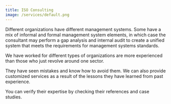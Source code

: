 ```yaml
---
title: ISO Consulting
image: /services/default.png
---
```


Different organizations have different management systems. Some have a mix of informal and formal management system elements, in which case the consultant may perform a gap analysis and internal audit to create a unified system that meets the requirements for management systems standards.

We have worked for different types of organizations are more experienced than those who just revolve around one sector.

They have seen mistakes and know how to avoid them. We can also provide customized services as a result of the lessons they have learned from past experience.

You can verify their expertise by checking their references and case studies.